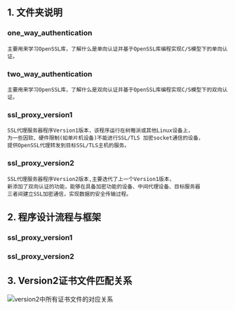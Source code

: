 ## 1. 文件夹说明 
### one_way_authentication
	主要用来学习OpenSSL库，了解什么是单向认证并基于OpenSSL库编程实现C/S模型下的单向认证。
### two_way_authentication
	主要用来学习OpenSSL库，了解什么是双向认证并基于OpenSSL库编程实现C/S模型下的双向认证。
### ssl_proxy_version1
	SSL代理服务器程序Version1版本，该程序运行在树莓派或其他Linux设备上，
	为一些因软、硬件限制(如单片机设备)不能进行SSL/TLS 加密socket通信的设备，
	提供OpenSSL代理转发到目标SSL/TLS主机的服务。
### ssl_proxy_version2
	SSL代理服务器程序Version2版本,主要迭代了上一个Version1版本，
	新添加了双向认证的功能，能够在具备加密功能的设备、中间代理设备、目标服务器
	三者间建立SSL加密通信，实现数据的安全传输过程。
## 2. 程序设计流程与框架
### ssl_proxy_version1


### ssl_proxy_version2
## 3. Version2证书文件匹配关系
![version2中所有证书文件的对应关系](https://images.gitee.com/uploads/images/2020/0819/203738_ef610e12_5112813.jpeg "Version2_cert.jpg")

